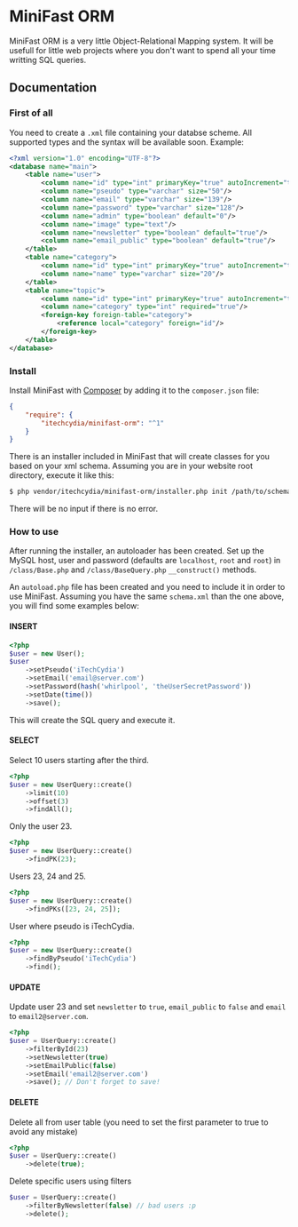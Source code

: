 # MiniFast ORM
MiniFast ORM is a very little Object-Relational Mapping system. It will be usefull for little web projects where you don't want to spend all your time writting SQL queries.

## Documentation

### First of all
You need to create a `.xml` file containing your databse scheme. All supported types and the syntax will be available soon.
Example:
```xml
<?xml version="1.0" encoding="UTF-8"?>
<database name="main">
    <table name="user">
        <column name="id" type="int" primaryKey="true" autoIncrement="true"/>
        <column name="pseudo" type="varchar" size="50"/>
        <column name="email" type="varchar" size="139"/>
        <column name="password" type="varchar" size="128"/>
        <column name="admin" type="boolean" default="0"/>
        <column name="image" type="text"/>
        <column name="newsletter" type="boolean" default="true"/>
        <column name="email_public" type="boolean" default="true"/>
    </table>
    <table name="category">
        <column name="id" type="int" primaryKey="true" autoIncrement="true"/>
        <column name="name" type="varchar" size="20"/>
    </table>
    <table name="topic">
        <column name="id" type="int" primaryKey="true" autoIncrement="true"/>
        <column name="category" type="int" required="true"/>
        <foreign-key foreign-table="category">
            <reference local="category" foreign="id"/>
        </foreign-key>
    </table>
</database>
```

### Install
Install MiniFast with [Composer](https://getcomposer.org/) by adding it to the `composer.json` file:
```json
{
    "require": {
        "itechcydia/minifast-orm": "^1"
    }
}
```
There is an installer included in MiniFast that will create classes for you based on your xml schema. Assuming you are in your website root directory, execute it like this:
```bash
$ php vendor/itechcydia/minifast-orm/installer.php init /path/to/schema.xml
```
There will be no input if there is no error.

### How to use
After running the installer, an autoloader has been created.
Set up the MySQL host, user and password (defaults are `localhost`, `root` and `root`) in `/class/Base.php` and `/class/BaseQuery.php` `__construct()` methods.

An `autoload.php` file has been created and you need to include it in order to use MiniFast. Assuming you have the same `schema.xml` than the one above, you will find some examples below:

#### INSERT
```php
<?php
$user = new User();
$user
    ->setPseudo('iTechCydia')
    ->setEmail('email@server.com')
    ->setPassword(hash('whirlpool', 'theUserSecretPassword'))
    ->setDate(time())
    ->save();
```
This will create the SQL query and execute it.

#### SELECT

Select 10 users starting after the third.
```php
<?php
$user = new UserQuery::create()
    ->limit(10)
    ->offset(3)
    ->findAll();
```

Only the user 23.
```php
<?php
$user = new UserQuery::create()
    ->findPK(23);
```

Users 23, 24 and 25.
```php
<?php
$user = new UserQuery::create()
    ->findPKs([23, 24, 25]);
```

User where pseudo is iTechCydia.
```php
<?php
$user = new UserQuery::create()
    ->findByPseudo('iTechCydia')
    ->find();
```

#### UPDATE

Update user 23 and set `newsletter` to `true`, `email_public` to `false` and `email` to `email2@server.com`.
```php
<?php
$user = UserQuery::create()
    ->filterById(23)
    ->setNewsletter(true)
    ->setEmailPublic(false)
    ->setEmail('email2@server.com')
    ->save(); // Don't forget to save!
```

#### DELETE

Delete all from user table (you need to set the first parameter to true to avoid any mistake)
```php
<?php
$user = UserQuery::create()
    ->delete(true);
```

Delete specific users using filters
```php
$user = UserQuery::create()
    ->filterByNewsletter(false) // bad users :p
    ->delete();
```
